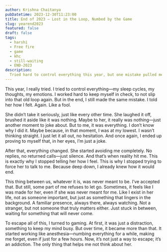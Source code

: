 ```yaml
---
author: Krishna Chaitanya
pubDatetime: 2023-12-30T11:23:00
title: End of 2023 – Lost in the Loop, Numbed by the Game
slug: yearend2023
featured: false
draft: false
tags:
  - harshi
  - Free fire
  - game 
  - khc
  - still-waiting
  - END-2023
description:
  Tried hard to control everything this year, but one mistake pulled me back. She ignored, laughed it off, and now I’m just another joke. Gaming numbs the thoughts for a while, but the loop never really ends.
---
```

This year, I really tried. I tried to control everything—my sleep cycles, my thoughts, my emotions. I worked hard to keep myself in check, to not slip into that old loop again. But in the end, I still made the same mistake. I told her how I felt. Again. Like a fool.

She didn’t take it seriously, just like every other time. She laughed it off, brushed it aside like it was nothing. Maybe to her, it really was nothing—just another moment to joke about. But to me, it was everything. I don’t know why I did it. Maybe because, in that moment, I was at my lowest. I wasn’t thinking straight. I just let it all out, no hesitation. And once again, I ended up proving to myself that, in her eyes, I’m just a joke.

After that, everything changed. She started avoiding me completely. No replies, no returned calls—just silence. And that’s when reality hit me. This is exactly why I stopped telling her how I feel. This is why I stopped trying to force her to talk to me. Because deep down, I already knew how it would end.

This thing between us, whatever it is, was never meant to be. I’ve accepted that. But still, some part of me refuses to let go. Sometimes, it feels like I was made for her, even if she was never meant for me. Like I exist in her life, not as someone important, but just as something that lingers in the background. A familiar presence, always there, always watching. Not a stranger, but not someone that truly matters either. Just stuck in between, waiting for something that will never come.

To escape all of this, I turned to gaming. At first, it was just a distraction, something to keep my mind busy. But over time, it became more than that. It started working like anesthesia—numbing everything for a while, making me forget, even if just for a few hours. Now, it’s not just a way to escape; it’s an addiction. The only thing that helps me not think about her.